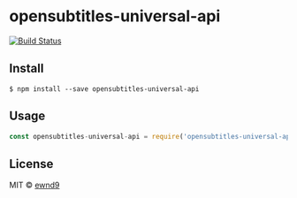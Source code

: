 # opensubtitles-universal-api

[![Build Status](https://travis-ci.org/ewnd9/opensubtitles-universal-api.svg?branch=master)](https://travis-ci.org/ewnd9/opensubtitles-universal-api)

## Install

```
$ npm install --save opensubtitles-universal-api
```

## Usage

```js
const opensubtitles-universal-api = require('opensubtitles-universal-api');
```

## License

MIT © [ewnd9](http://ewnd9.com)

